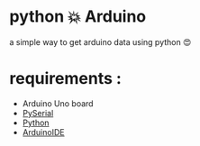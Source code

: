 # python :boom: Arduino
a simple way to get arduino data using python :heart_eyes: 

# requirements : 
- Arduino Uno board
- [PySerial](https://pypi.org/project/pyserial/) 
- [Python](https://python.org)
- [ArduinoIDE](https://www.arduino.cc/en/Main/OldSoftwareReleases)
